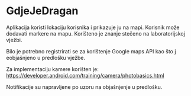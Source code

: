 # GdjeJeDragan
Aplikacija koristi lokaciju korisnika i prikazuje ju na mapi. Korisnik može dodavati markere na mapu. Korišteno je znanje stečeno na laboratorijskoj vježbi.

Bilo je potrebno registrirati se za korištenje Google maps API kao što j eobjašnjeno u predlošku vježbe.

Za implementaciju kamere korišten je: https://developer.android.com/training/camera/photobasics.html

Notifikacije su napravljene po uzoru na objašnjenje u predlošku.
